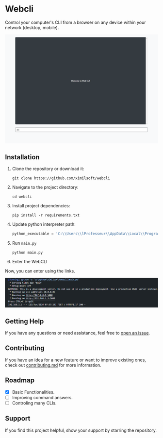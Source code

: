 # Webcli

Control your computer's CLI from a browser on any device within your network (desktop, mobile).

![](preview.png)

## Installation

1. Clone the repository or download it:

   ```shell
   git clone https://github.com/ximilsoft/webcli
   ```

2. Navigate to the project directory:

   ```shell
   cd webcli
   ```

3. Install project dependencies:

   ```shell
   pip install -r requirements.txt
   ```

3. Update python interpreter path:

   ```python
   python_executable = 'C:\\Users\\lProfesseur\\AppData\\Local\\Programs\\Python\\Python38\\python.exe'
   ```

4. Run `main.py`

   ```shell
   python main.py
   ```
5. Enter the WebCLI

Now, you can enter using the links.

![](preview2.png)

## Getting Help

If you have any questions or need assistance, feel free to [open an issue](https://github.com/ximilsoft/webcli/issues).

## Contributing

If you have an idea for a new feature or want to improve existing ones, check out [contributing.md](CONTRIBUTING.md) for more information.

## Roadmap
- [x] Basic Functionalities.
- [ ] Improving command answers.
- [ ] Controling many CLIs.

## Support

If you find this project helpful, show your support by starring the repository.